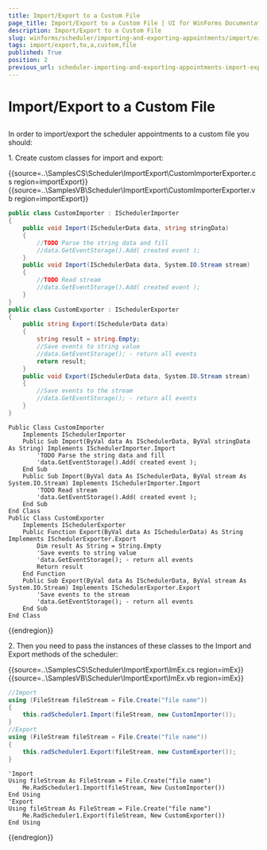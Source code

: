 ```yaml
---
title: Import/Export to a Custom File
page_title: Import/Export to a Custom File | UI for WinForms Documentation
description: Import/Export to a Custom File
slug: winforms/scheduler/importing-and-exporting-appointments/import/export-to-a-custom-file
tags: import/export,to,a,custom,file
published: True
position: 2
previous_url: scheduler-importing-and-exporting-appointments-import-export-to-a-custom-file
---
```


# Import/Export to a Custom File

## 

In order to import/export the scheduler appointments to a custom file you should:

1\. Create custom classes for import and export:

{{source=..\SamplesCS\Scheduler\ImportExport\CustomImporterExporter.cs region=importExport}} 
{{source=..\SamplesVB\Scheduler\ImportExport\CustomImporterExporter.vb region=importExport}} 

````C#
public class CustomImporter : ISchedulerImporter
{
    public void Import(ISchedulerData data, string stringData)
    {
        //TODO Parse the string data and fill
        //data.GetEventStorage().Add( created event );
    }
    public void Import(ISchedulerData data, System.IO.Stream stream)
    {
        //TODO Read stream
        //data.GetEventStorage().Add( created event );
    }
}
public class CustomExporter : ISchedulerExporter
{
    public string Export(ISchedulerData data)
    {
        string result = string.Empty;
        //Save events to string value
        //data.GetEventStorage(); - return all events
        return result;
    }
    public void Export(ISchedulerData data, System.IO.Stream stream)
    {
        //Save events to the stream
        //data.GetEventStorage(); - return all events
    }
}

````
````VB.NET
Public Class CustomImporter
    Implements ISchedulerImporter
    Public Sub Import(ByVal data As ISchedulerData, ByVal stringData As String) Implements ISchedulerImporter.Import
        'TODO Parse the string data and fill
        'data.GetEventStorage().Add( created event );
    End Sub
    Public Sub Import(ByVal data As ISchedulerData, ByVal stream As System.IO.Stream) Implements ISchedulerImporter.Import
        'TODO Read stream
        'data.GetEventStorage().Add( created event );
    End Sub
End Class
Public Class CustomExporter
    Implements ISchedulerExporter
    Public Function Export(ByVal data As ISchedulerData) As String Implements ISchedulerExporter.Export
        Dim result As String = String.Empty
        'Save events to string value
        'data.GetEventStorage(); - return all events
        Return result
    End Function
    Public Sub Export(ByVal data As ISchedulerData, ByVal stream As System.IO.Stream) Implements ISchedulerExporter.Export
        'Save events to the stream
        'data.GetEventStorage(); - return all events
    End Sub
End Class

````

{{endregion}} 

2\. Then you need to pass the instances of these classes to the Import and Export methods of the scheduler:

{{source=..\SamplesCS\Scheduler\ImportExport\ImEx.cs region=imEx}} 
{{source=..\SamplesVB\Scheduler\ImportExport\ImEx.vb region=imEx}} 

````C#
//Import
using (FileStream fileStream = File.Create("file name"))
{
    this.radScheduler1.Import(fileStream, new CustomImporter());
}
//Export
using (FileStream fileStream = File.Create("file name"))
{
    this.radScheduler1.Export(fileStream, new CustomExporter());
}

````
````VB.NET
'Import
Using fileStream As FileStream = File.Create("file name")
    Me.RadScheduler1.Import(fileStream, New CustomImporter())
End Using
'Export
Using fileStream As FileStream = File.Create("file name")
    Me.RadScheduler1.Export(fileStream, New CustomExporter())
End Using

````

{{endregion}} 

